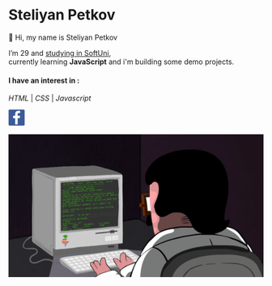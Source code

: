 # Steliyan Petkov

👋 Hi, my name is Steliyan Petkov

I’m 29 and [studying in SoftUni](https://softuni.bg/users/profile/show?username=stsp93),  
currently learning **JavaScript**
and i'm building some demo projects.

#### I have an interest in :
   _HTML_ | _CSS_ | _Javascript_
   
 [<img src="https://github.com/stsp93/stsp93/blob/main/img/facebook-logo-2428.png">](https://www.facebook.com/profile.php?id=1561391415)
   
![Animation of guy coding](https://github.com/stsp93/stsp93/blob/main/img/MvMxQ1a.gif)


<!---
stsp93/stsp93 is a ✨ special ✨ repository because its `README.md` (this file) appears on your GitHub profile.
You can click the Preview link to take a look at your changes.
--->
